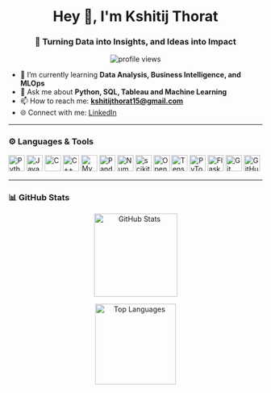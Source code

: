 <h1 align="center">Hey 👋, I'm Kshitij Thorat</h1>
<h3 align="center">🚀 Turning Data into Insights, and Ideas into Impact</h3>

<p align="center">
  <img src="https://komarev.com/ghpvc/?username=KshitijT15&label=Profile%20views&color=0e75b6&style=flat" alt="profile views"/>
</p>

- 🌱 I’m currently learning **Data Analysis, Business Intelligence, and MLOps**
- 💬 Ask me about **Python, SQL, Tableau and Machine Learning**
- 📫 How to reach me: **kshitijthorat15@gmail.com**
- 🌐 Connect with me: [LinkedIn](https://linkedin.com/in/kshitij-thorat-15july2005)

---

### ⚙️ Languages & Tools
<p>
  <img src="https://cdn.jsdelivr.net/gh/devicons/devicon/icons/python/python-original.svg" height="32" alt="Python"/>
  <img src="https://cdn.jsdelivr.net/gh/devicons/devicon/icons/java/java-original.svg" height="32" alt="Java"/>
  <img src="https://cdn.jsdelivr.net/gh/devicons/devicon/icons/c/c-original.svg" height="32" alt="C"/>
  <img src="https://cdn.jsdelivr.net/gh/devicons/devicon/icons/cplusplus/cplusplus-original.svg" height="32" alt="C++"/>
  <img src="https://cdn.jsdelivr.net/gh/devicons/devicon/icons/mysql/mysql-original.svg" height="32" alt="MySQL"/>
  <img src="https://cdn.jsdelivr.net/gh/devicons/devicon/icons/pandas/pandas-original.svg" height="32" alt="Pandas"/>
  <img src="https://cdn.jsdelivr.net/gh/devicons/devicon/icons/numpy/numpy-original.svg" height="32" alt="NumPy"/>
  <img src="https://cdn.jsdelivr.net/gh/devicons/devicon/icons/scikitlearn/scikitlearn-original.svg" height="32" alt="scikit-learn"/>
  <img src="https://cdn.jsdelivr.net/gh/devicons/devicon/icons/opencv/opencv-original.svg" height="32" alt="OpenCV"/>
  <img src="https://cdn.jsdelivr.net/gh/devicons/devicon/icons/tensorflow/tensorflow-original.svg" height="32" alt="TensorFlow"/>
  <img src="https://cdn.jsdelivr.net/gh/devicons/devicon/icons/pytorch/pytorch-original.svg" height="32" alt="PyTorch"/>
  <img src="https://cdn.jsdelivr.net/gh/devicons/devicon/icons/flask/flask-original.svg" height="32" alt="Flask"/>
  <img src="https://cdn.jsdelivr.net/gh/devicons/devicon/icons/git/git-original.svg" height="32" alt="Git"/>
  <img src="https://cdn.jsdelivr.net/gh/devicons/devicon/icons/github/github-original.svg" height="32" alt="GitHub"/>
</p>

---

### 📊 GitHub Stats
<p align="center">
  <img src="https://github-readme-stats.vercel.app/api?username=KshitijT15&show_icons=true&rank_icon=github&hide_border=true" height="165" alt="GitHub Stats"/>
</p>

<p align="center">
  <img src="https://github-readme-stats.vercel.app/api/top-langs/?username=KshitijT15&layout=compact&hide_border=true" height="160" alt="Top Languages"/>
</p>
